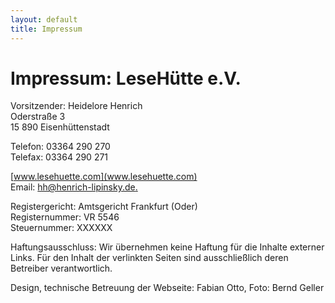 ```yaml
---
layout: default
title: Impressum
---
```


# Impressum: LeseHütte e.V.

Vorsitzender: Heidelore Henrich  
Oderstraße 3  
15 890 Eisenhüttenstadt  

Telefon: 03364 290 270  
Telefax: 03364 290 271  

[www.lesehuette.com](www.lesehuette.com)  
Email: [hh@henrich-lipinsky.de.](mailto:hh@henrich-lispinsky.de)

Registergericht: Amtsgericht Frankfurt (Oder)  
Registernummer: VR 5546  
Steuernummer: XXXXXX  

Haftungsausschluss: Wir übernehmen keine Haftung für die Inhalte externer Links. Für den Inhalt der verlinkten Seiten sind ausschließlich deren Betreiber verantwortlich.


Design, technische Betreuung der Webseite: Fabian Otto, Foto: Bernd Geller
